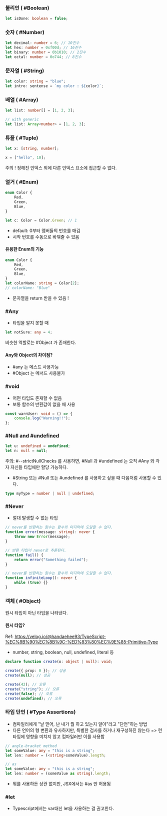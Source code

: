 ### 불리언 ( #Boolean)

```typescript
let isDone: boolean = false;
```

### 숫자 ( #Number)

```typescript
let decimal: number = 6; // 10진수
let hex: number = 0xf00d; // 16진수
let binary: number = 0b1010; // 2진수
let octal: number = 0o744; // 8진수
```

### 문자열 ( #String)

```typescript
let color: string = "blue";
let intro: sentense = `my color : ${color}`;
```

### 배열 ( #Array)

```typescript
let list: number[] = [1, 2, 3];

// with generic
let list: Array<number> = [1, 2, 3];
```

### 튜플 ( #Tuple)

```Typescript
let x: [string, number];

x = ["hello", 10];
```

주의 ! 정해진 인덱스 외에 다른 인덱스 요소에 접근할 수 없다.

### 열거 ( #Enum)

```typescript
enum Color {
    Red,
    Green,
    Blue,
}

let c: Color = Color.Green; // 1
```

-   default: 0부터 맴버들의 번호를 매김
-   시작 번호를 수동으로 바꿔줄 수 있음

#### 유용한 Enum의 기능

```typescript
enum Color {
    Red,
    Green,
    Blue,
}
let colorName: string = Color[2];
// colorName: "Blue"
```

-   문자열을 return 받을 수 있음 !

### #Any

-   타입을 알지 못할 때

```typescript
let notSure: any = 4;
```

비슷한 역할로는 #Object 가 존재한다.

#### Any와 Object의 차이점?

-   #any 는 메스드 사용가능
-   #Object 는 메서드 사용불가

### #void

-   어떤 타입도 존재할 수 없음
-   보통 함수의 반환값이 없을 때 사용

```typescript
const warnUser: void = () => {
    console.log("Warning!!");
};
```

### #Null and #undefined

```typescript
let u: undefined = undefined;
let n: null = null;
```

주의: #--strictNullChecks 를 사용하면, #Null 과 #undefined 는 오직 #Any 와 각자 자신들 타입에만 할당 가능하다.

-   #String 또는 #Null 또는 #undefined 를 사용하고 싶을 때 다음처럼 사용할 수 있다.

```typescript
type myType = number | null | undefined;
```

### #Never

-   절대 발생할 수 없는 타입

```typescript
// never를 반환하는 함수는 함수의 마지막에 도달할 수 없다.
function error(message: string): never {
    throw new Error(message);
}

// 반환 타입이 never로 추론된다.
function fail() {
    return error("Something failed");
}

// never를 반환하는 함수는 함수의 마지막에 도달할 수 없다.
function infiniteLoop(): never {
    while (true) {}
}
```

### 객체 ( #Object)

원시 타입이 아닌 타입을 나타낸다.

#### 원시 타입?

Ref: https://velog.io/@handaehee93/TypeScript-%EC%9B%90%EC%8B%9C-%ED%83%80%EC%9E%85-Primitive-Type

-   number, string, boolean, null, undefined, literal 등

```typescript
declare function create(o: object | null): void;

create({ prop: 0 }); // 성공
create(null); // 성공

create(42); // 오류
create("string"); // 오류
create(false); // 오류
create(undefined); // 오류
```

### 타입 단언 ( #Type Assertions)

-   컴파일러에게 "날 믿어, 난 내가 뭘 하고 있는지 알아"라고 "단언"하는 방법
-   다른 언어의 형 변환과 유사하지만, 특별한 검사를 하거나 재구성하진 않는다 => 런타임에 영향을 미치지 않고 컴파일러만 이를 사용함

```typescript
// angle-bracket method
let someValue: any = "this is a string";
let len: number = (<string>someValue).length;

// as
let someValue: any = "this is a string";
let len: number = (someValue as string).length;
```

-   뭐를 사용하든 상관 없지만, JSX에서는 #as 만 허용됨

### #let

-   Typescript에서는 var대신 let을 사용하는 걸 권고한다.
